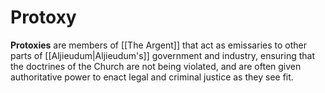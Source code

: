# Protoxy

**Protoxies** are members of [[The Argent]] that act as emissaries to other parts of [[Aljieudum|Aljieudum's]] government and industry, ensuring that the doctrines of the Church are not being violated, and are often given authoritative power to enact legal and criminal justice as they see fit.